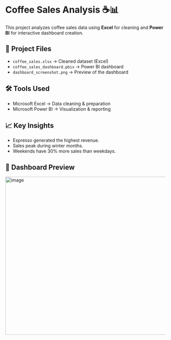 # Coffee Sales Analysis ☕📊

This project analyzes coffee sales data using **Excel** for cleaning and **Power BI** for interactive dashboard creation.

## 📂 Project Files
- `coffee_sales.xlsx` → Cleaned dataset (Excel)
- `coffee_sales_dashboard.pbix` → Power BI dashboard
- `dashboard_screenshot.png` → Preview of the dashboard

## 🛠 Tools Used
- Microsoft Excel → Data cleaning & preparation
- Microsoft Power BI → Visualization & reporting

## 📈 Key Insights
- Espresso generated the highest revenue.
- Sales peak during winter months.
- Weekends have 30% more sales than weekdays.

## 📸 Dashboard Preview
<img width="892" height="496" alt="image" src="https://github.com/user-attachments/assets/12466308-f704-43df-98b0-f21345ab60d6" />



